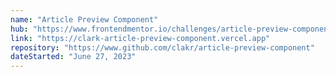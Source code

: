 ```yaml
---
name: "Article Preview Component"
hub: "https://www.frontendmentor.io/challenges/article-preview-component-dYBN_pYFT/hub"
link: "https://clark-article-preview-component.vercel.app"
repository: "https://www.github.com/clakr/article-preview-component"
dateStarted: "June 27, 2023"
---
```

